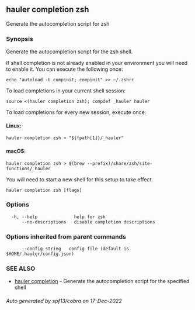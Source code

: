 ## hauler completion zsh

Generate the autocompletion script for zsh

### Synopsis

Generate the autocompletion script for the zsh shell.

If shell completion is not already enabled in your environment you will need
to enable it.  You can execute the following once:

	echo "autoload -U compinit; compinit" >> ~/.zshrc

To load completions in your current shell session:

	source <(hauler completion zsh); compdef _hauler hauler

To load completions for every new session, execute once:

#### Linux:

	hauler completion zsh > "${fpath[1]}/_hauler"

#### macOS:

	hauler completion zsh > $(brew --prefix)/share/zsh/site-functions/_hauler

You will need to start a new shell for this setup to take effect.


```
hauler completion zsh [flags]
```

### Options

```
  -h, --help              help for zsh
      --no-descriptions   disable completion descriptions
```

### Options inherited from parent commands

```
      --config string   config file (default is $HOME/.hauler/config.json)
```

### SEE ALSO

* [hauler completion](hauler_completion.md)	 - Generate the autocompletion script for the specified shell

###### Auto generated by spf13/cobra on 17-Dec-2022
